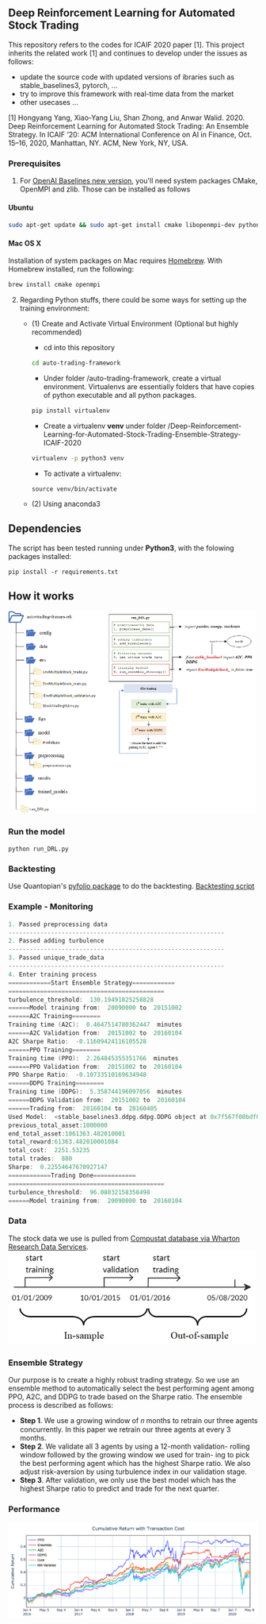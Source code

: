 ## Deep Reinforcement Learning for Automated Stock Trading
This repository refers to the codes for ICAIF 2020 paper [1]. This project inherits the related work [1] and continues to develop under the issues as follows:
* update the source code with updated versions of ibraries such as stable_baselines3, pytorch, ...
* try to improve this framework with real-time data from the market
* other usecases ...

[1] Hongyang Yang, Xiao-Yang Liu, Shan Zhong, and Anwar Walid. 2020. Deep Reinforcement Learning for Automated Stock Trading: An Ensemble Strategy. In ICAIF ’20: ACM International Conference on AI in Finance, Oct. 15–16, 2020, Manhattan, NY. ACM, New York, NY, USA.


### Prerequisites
1. For [OpenAI Baselines new version](https://stable-baselines3.readthedocs.io/en/master/), you'll need system packages CMake, OpenMPI and zlib. Those can be installed as follows

#### Ubuntu

```bash
sudo apt-get update && sudo apt-get install cmake libopenmpi-dev python3-dev zlib1g-dev
```

#### Mac OS X
Installation of system packages on Mac requires [Homebrew](https://brew.sh). With Homebrew installed, run the following:
```bash
brew install cmake openmpi
```

    
2. Regarding Python stuffs, there could be some ways for setting up the training environment:
    * (1) Create and Activate Virtual Environment (Optional but highly recommended)
        - cd into this repository
        ```bash
        cd auto-trading-framework
        ```

        - Under folder /auto-trading-framework, create a virtual environment. Virtualenvs are essentially folders that have copies of python executable and all python packages. 
        ```bash
        pip install virtualenv
        ```
        
        - Create a virtualenv **venv** under folder /Deep-Reinforcement-Learning-for-Automated-Stock-Trading-Ensemble-Strategy-ICAIF-2020
        ```bash
        virtualenv -p python3 venv
        ```

        - To activate a virtualenv:
        ```
        source venv/bin/activate
        ```
    * (2) Using anaconda3

## Dependencies

The script has been tested running under **Python3**, with the folowing packages installed:

```shell
pip install -r requirements.txt
```

## How it works
<img src=figs/model-work-flow-diag.png width="500">

### Run the model
```shell
python run_DRL.py
```

### Backtesting
Use Quantopian's [pyfolio package](https://github.com/quantopian/pyfolio) to do the backtesting.
[Backtesting script](backtesting.ipynb)

### Example - Monitoring
``` C
1. Passed preprocessing data
-------------------------------------------------------------
2. Passed adding turbulence
-------------------------------------------------------------
3. Passed unique_trade_data
-------------------------------------------------------------
4. Enter training process
============Start Ensemble Strategy============
============================================
turbulence_threshold:  130.19491825258828
======Model training from:  20090000 to  20151002
======A2C Training========
Training time (A2C):  0.4647514780362447  minutes
======A2C Validation from:  20151002 to  20160104
A2C Sharpe Ratio:  -0.11609424116105528
======PPO Training========
Training time (PPO):  2.264845355351766  minutes
======PPO Validation from:  20151002 to  20160104
PPO Sharpe Ratio:  -0.10733510169634948
======DDPG Training========
Training time (DDPG):  5.358744196097056  minutes
======DDPG Validation from:  20151002 to  20160104
======Trading from:  20160104 to  20160405
Used Model:  <stable_baselines3.ddpg.ddpg.DDPG object at 0x7f567f00bdf0>
previous_total_asset:1000000
end_total_asset:1061363.482010001
total_reward:61363.482010001084
total_cost:  2251.53235
total trades:  880
Sharpe:  0.22554647670927147
============Trading Done============
============================================
turbulence_threshold:  96.08032158358498
======Model training from:  20090000 to  20160104
```

### Data
The stock data we use is pulled from [Compustat database via Wharton Research Data Services](https://wrds-web.wharton.upenn.edu/wrds/ds/compd/fundq).
<img src=figs/data.PNG width="500">

### Ensemble Strategy
Our purpose is to create a highly robust trading strategy. So we use an ensemble method to automatically select the best performing agent among PPO, A2C, and DDPG to trade based on the Sharpe ratio. The ensemble process is described as follows:
* __Step 1__. We use a growing window of 𝑛 months to retrain our three agents concurrently. In this paper we retrain our three agents at every 3 months.
* __Step 2__. We validate all 3 agents by using a 12-month validation- rolling window followed by the growing window we used for train- ing to pick the best performing agent which has the highest Sharpe ratio. We also adjust risk-aversion by using turbulence index in our validation stage.
* __Step 3__. After validation, we only use the best model which has the highest Sharpe ratio to predict and trade for the next quarter.

### Performance
<img src=figs/performance.png>
